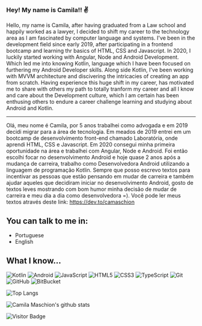 ### Hey! My name is Camila!! :v:

Hello, my name is Camila, after having graduated from a Law school and happily worked as a lawyer, I decided to shift my career to the technology area as I am fascinated by computer language and systems.
I've been in the development field since early 2019, after participating in a frontend bootcamp and learning thr basics of HTML, CSS and Javascript.
In 2020, I luckily started working with Angular, Node and Android Development. Which led me into knowing Kotlin, language which I have been focused on furthering my Android Developer skills. Along side Kotlin, I've been working with MVVM architecture and discivering the intricacies of creating an app from scratch.
Having experience this huge shift in my career, has motivated me to share with others my path to totally tranform my career and all I know and care about the Development culture, which I am certain has been enthusing others to endure a career challenge learning and studying about Android and Kotlin.

___________________________________________________________________________________________________________________________________________________________

Olá, meu nome é Camila, por 5 anos trabalhei como advogada e em 2019 decidi migrar para a área de tecnologia.
Em meados de 2019 entrei em um bootcamp de desenvolvimento front-end chamado Laboratória, onde aprendi HTML, CSS e Javascript. Em 2020 consegui minha primeira oportunidade na área e trabalhei com Angular, Node e Android. Foi então escolhi focar no desenvolvimento Android e hoje quase 2 anos após a mudança de carreira, trabalho como Desenvolvedora Android utilizando a linguagem de programação Kotlin.
Sempre que posso escrevo textos para incentivar as pessoas que estão pensando em mudar de carreira e também ajudar aqueles que decidiram iniciar no desenvolvimento Android, gosto de textos leves mostrando com bom humor minha decisão de mudar de carreira e meu dia a dia como desenvolvedora =).
Você pode ler meus textos através deste link: https://dev.to/camaschion

## You can talk to me in:

* Portuguese 
* English

## What I know...

![Kotlin](https://img.shields.io/badge/-Kotlin-black?style=flat-square&logo=kotlin)
![Android](https://img.shields.io/badge/-Android-black?style=flat-square&logo=android)
![JavaScript](https://img.shields.io/badge/-JavaScript-black?style=flat-square&logo=javascript)
![HTML5](https://img.shields.io/badge/-HTML5-E34F26?style=flat-square&logo=html5&logoColor=white)
![CSS3](https://img.shields.io/badge/-CSS3-1572B6?style=flat-square&logo=css3)
![TypeScript](https://img.shields.io/badge/-TypeScript-007ACC?style=flat-square&logo=typescript)
![Git](https://img.shields.io/badge/-Git-black?style=flat-square&logo=git)
![GitHub](https://img.shields.io/badge/-GitHub-181717?style=flat-square&logo=github)
![BitBucket](https://img.shields.io/badge/-BitBucket-darkblue?style=flat-square&logo=bitbucket)


![Top Langs](https://github-readme-stats.vercel.app/api/top-langs/?username=camaschion&hide=TeX&layout=compact&theme=cobalt)


![Camila Maschion's github stats](https://github-readme-stats.vercel.app/api?username=camaschion&theme=cobalt&show_icons=true) 





![Visitor Badge](https://visitor-badge.laobi.icu/badge?page_id=camaschion.camaschion)

<!--
**CaMaschion/CaMaschion** is a ✨ _special_ ✨ repository because its `README.md` (this file) appears on your GitHub profile.

Here are some ideas to get you started:

- 🔭 I’m currently working on ...
- 🌱 I’m currently learning ...
- 👯 I’m looking to collaborate on ...
- 🤔 I’m looking for help with ...
- 💬 Ask me about ...
- 📫 How to reach me: ...
- 😄 Pronouns: ...
- ⚡ Fun fact: ...
-->
